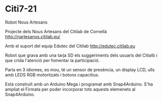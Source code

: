 # Citi7-21
Robot Nous Artesans

Projecte dels Nous Artesans del Citilab de Cornellà
http://nartesanos.citilab.eu/

Amb el suport del equip Edutec del Citilab 
http://edutec.citilab.eu

Robot que grava amb una tarja SD els suggeriments dels usuaris del Citialb  i que crida l'atenció per fomentar la participació.

Parla en 3 idiomes, es mou, té un sensor de presència, un display LCD, ulls amb LEDS RGB motoritzats i botons capacitius.

Està construït amb un Arduino Mega i programat amb Snap4Arduino. S'ha ampliat el Firmata per poder incorporar tots aquests elemenets al Snap4Arduino.
